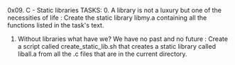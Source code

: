0x09. C - Static libraries
TASKS:
0. A library is not a luxury but one of the necessities of life :
Create the static library libmy.a containing all the functions listed in the task's text.
1. Without libraries what have we? We have no past and no future :
Create a script called create_static_lib.sh that creates a static library called liball.a from all the .c files that are in the current directory.
